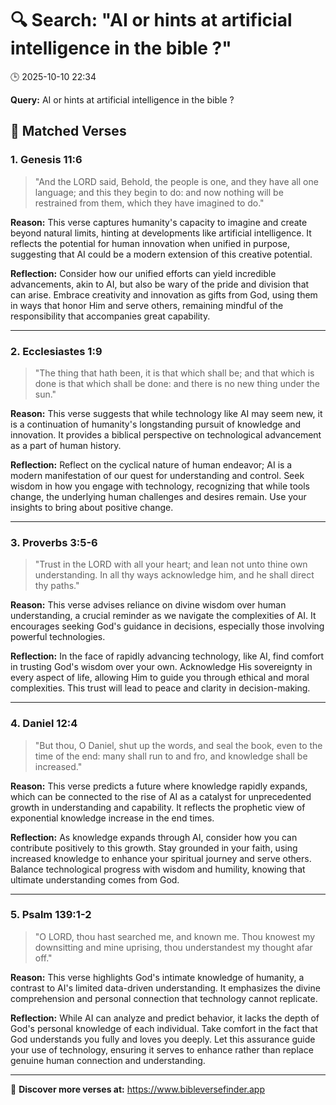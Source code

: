 # 🔍 Search: "AI or hints at artificial intelligence in the bible ?"
🕒 2025-10-10 22:34

**Query:** AI or hints at artificial intelligence in the bible ?

## 📖 Matched Verses

### 1. Genesis 11:6
> "And the LORD said, Behold, the people is one, and they have all one language; and this they begin to do: and now nothing will be restrained from them, which they have imagined to do."

**Reason:** This verse captures humanity's capacity to imagine and create beyond natural limits, hinting at developments like artificial intelligence. It reflects the potential for human innovation when unified in purpose, suggesting that AI could be a modern extension of this creative potential.

**Reflection:** Consider how our unified efforts can yield incredible advancements, akin to AI, but also be wary of the pride and division that can arise. Embrace creativity and innovation as gifts from God, using them in ways that honor Him and serve others, remaining mindful of the responsibility that accompanies great capability.

---

### 2. Ecclesiastes 1:9
> "The thing that hath been, it is that which shall be; and that which is done is that which shall be done: and there is no new thing under the sun."

**Reason:** This verse suggests that while technology like AI may seem new, it is a continuation of humanity's longstanding pursuit of knowledge and innovation. It provides a biblical perspective on technological advancement as a part of human history.

**Reflection:** Reflect on the cyclical nature of human endeavor; AI is a modern manifestation of our quest for understanding and control. Seek wisdom in how you engage with technology, recognizing that while tools change, the underlying human challenges and desires remain. Use your insights to bring about positive change.

---

### 3. Proverbs 3:5-6
> "Trust in the LORD with all your heart; and lean not unto thine own understanding. In all thy ways acknowledge him, and he shall direct thy paths."

**Reason:** This verse advises reliance on divine wisdom over human understanding, a crucial reminder as we navigate the complexities of AI. It encourages seeking God's guidance in decisions, especially those involving powerful technologies.

**Reflection:** In the face of rapidly advancing technology, like AI, find comfort in trusting God's wisdom over your own. Acknowledge His sovereignty in every aspect of life, allowing Him to guide you through ethical and moral complexities. This trust will lead to peace and clarity in decision-making.

---

### 4. Daniel 12:4
> "But thou, O Daniel, shut up the words, and seal the book, even to the time of the end: many shall run to and fro, and knowledge shall be increased."

**Reason:** This verse predicts a future where knowledge rapidly expands, which can be connected to the rise of AI as a catalyst for unprecedented growth in understanding and capability. It reflects the prophetic view of exponential knowledge increase in the end times.

**Reflection:** As knowledge expands through AI, consider how you can contribute positively to this growth. Stay grounded in your faith, using increased knowledge to enhance your spiritual journey and serve others. Balance technological progress with wisdom and humility, knowing that ultimate understanding comes from God.

---

### 5. Psalm 139:1-2
> "O LORD, thou hast searched me, and known me. Thou knowest my downsitting and mine uprising, thou understandest my thought afar off."

**Reason:** This verse highlights God's intimate knowledge of humanity, a contrast to AI's limited data-driven understanding. It emphasizes the divine comprehension and personal connection that technology cannot replicate.

**Reflection:** While AI can analyze and predict behavior, it lacks the depth of God's personal knowledge of each individual. Take comfort in the fact that God understands you fully and loves you deeply. Let this assurance guide your use of technology, ensuring it serves to enhance rather than replace genuine human connection and understanding.

---

🔗 **Discover more verses at:** https://www.bibleversefinder.app
